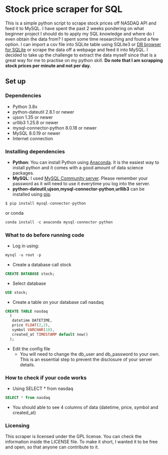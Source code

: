 # Stock price scraper for SQL
This is a simple python script to scrape stock prices off NASDAQ API and feed it to MySQL. I have spent the past 2 weeks pondering on what beginner project I should do to apply my SQL knowledge and where do I even obtain the data from? I spent some time researching and found a few option. I can import a csv file into SQLite table using SQLite3 or [DB browser for SQLite](https://sqlitebrowser.org/) or scrape the data off a webpage and feed it into MySQL. I decided to take up the challenge to extract the data myself since that is a great way for me to practise on my python skill. **Do note that I am scrapping stock prices per minute and not per day.**

## Set up 
### Dependencies 
- Python 3.8x
- python-dateutil 2.8.1 or newer
- ujson 1.35 or newer
- urllib3 1.25.8 or newer
- mysql-connector-python 8.0.18 or newer
- MySQL 8.0.19 or newer
- Internet connection

### Installing dependencies 
- **Python**: You can install Python using [Anaconda](https://www.anaconda.com/distribution/). It is the easiest way to install python and it comes with a good amount of data science packages.
- **MySQL**: I used [MySQL Community server](https://dev.mysql.com/downloads/mysql/). Please remember your password as it will need to use it everytime you log into the server. 
- **python-dateutil**,**ujson**,**mysql-connector-python**,**urllib3** can be installed using [pip](https://pypi.org/project/pip/).  
```py
$ pip install mysql-connector-python
```
or conda
```py
conda install -c anaconda mysql-connector-python
```
### What to do before running code
- Log in using:
```sql
mysql -u root -p
```
- Create a database call stock
```sql
CREATE DATABASE stock;
```
- Select database
```sql
USE stock;
```
- Create a table on your database call nasdaq
```sql
CREATE TABLE nasdaq
  (
   datetime DATETIME,
   price FLOAT(2,2),
   symbol VARCHAR(10),
   created_at TIMESTAMP default now()
  );
```
- Edit the config file
  - You will need to change the db_user and db_password to your own. This is an essential step to prevent the disclosure of your server details.

### How to check if your code works
- Using SELECT * from nasdaq
```sql
SELECT * from nasdaq
```
 * You should able to see 4 columns of data (datetime, price, symbol and created_at)


### Licensing 
This scraper is licensed under the GPL license. You can check the information inside the LICENSE file. To make it short, I wanted it to be free and open, so that anyone can contribute to it.
